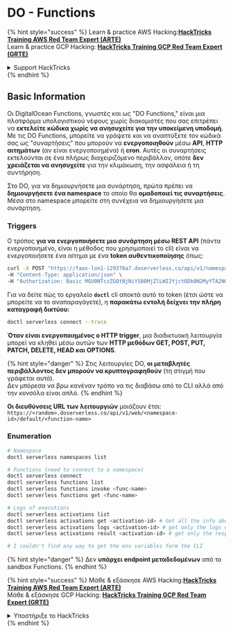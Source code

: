 # DO - Functions

{% hint style="success" %}
Learn & practice AWS Hacking:<img src="../../../.gitbook/assets/image (1) (1) (1) (1).png" alt="" data-size="line">[**HackTricks Training AWS Red Team Expert (ARTE)**](https://training.hacktricks.xyz/courses/arte)<img src="../../../.gitbook/assets/image (1) (1) (1) (1).png" alt="" data-size="line">\
Learn & practice GCP Hacking: <img src="../../../.gitbook/assets/image (2) (1).png" alt="" data-size="line">[**HackTricks Training GCP Red Team Expert (GRTE)**<img src="../../../.gitbook/assets/image (2) (1).png" alt="" data-size="line">](https://training.hacktricks.xyz/courses/grte)

<details>

<summary>Support HackTricks</summary>

* Check the [**subscription plans**](https://github.com/sponsors/carlospolop)!
* **Join the** 💬 [**Discord group**](https://discord.gg/hRep4RUj7f) or the [**telegram group**](https://t.me/peass) or **follow** us on **Twitter** 🐦 [**@hacktricks\_live**](https://twitter.com/hacktricks_live)**.**
* **Share hacking tricks by submitting PRs to the** [**HackTricks**](https://github.com/carlospolop/hacktricks) and [**HackTricks Cloud**](https://github.com/carlospolop/hacktricks-cloud) github repos.

</details>
{% endhint %}

## Basic Information

Οι DigitalOcean Functions, γνωστές και ως "DO Functions," είναι μια πλατφόρμα υπολογιστικού νέφους χωρίς διακομιστές που σας επιτρέπει να **εκτελείτε κώδικα χωρίς να ανησυχείτε για την υποκείμενη υποδομή**. Με τις DO Functions, μπορείτε να γράψετε και να αναπτύξετε τον κώδικά σας ως "συναρτήσεις" που μπορούν να **ενεργοποιηθούν** μέσω **API**, **HTTP αιτημάτων** (αν είναι ενεργοποιημένα) ή **cron**. Αυτές οι συναρτήσεις εκτελούνται σε ένα πλήρως διαχειριζόμενο περιβάλλον, οπότε **δεν χρειάζεται να ανησυχείτε** για την κλιμάκωση, την ασφάλεια ή τη συντήρηση.

Στο DO, για να δημιουργήσετε μια συνάρτηση, πρώτα πρέπει να **δημιουργήσετε ένα namespace** το οποίο θα **ομαδοποιεί τις συναρτήσεις**.\
Μέσα στο namespace μπορείτε στη συνέχεια να δημιουργήσετε μια συνάρτηση.

### Triggers

Ο τρόπος **για να ενεργοποιήσετε μια συνάρτηση μέσω REST API** (πάντα ενεργοποιημένο, είναι η μέθοδος που χρησιμοποιεί το cli) είναι να ενεργοποιήσετε ένα αίτημα με ένα **token αυθεντικοποίησης** όπως:
```bash
curl -X POST "https://faas-lon1-129376a7.doserverless.co/api/v1/namespaces/fn-c100c012-65bf-4040-1230-2183764b7c23/actions/functionname?blocking=true&result=true" \
-H "Content-Type: application/json" \
-H "Authorization: Basic MGU0NTczZGQtNjNiYS00MjZlLWI2YjctODk0N2MyYTA2NGQ4OkhwVEllQ2t4djNZN2x6YjJiRmFGc1FERXBySVlWa1lEbUxtRE1aRTludXA1UUNlU2VpV0ZGNjNqWnVhYVdrTFg="
```
Για να δείτε πώς το εργαλείο **`doctl`** cli αποκτά αυτό το token (έτσι ώστε να μπορείτε να το αναπαραγάγετε), η **παρακάτω εντολή δείχνει την πλήρη καταγραφή δικτύου:**
```bash
doctl serverless connect --trace
```
**Όταν είναι ενεργοποιημένος ο HTTP trigger**, μια διαδικτυακή λειτουργία μπορεί να κληθεί μέσω αυτών των **HTTP μεθόδων GET, POST, PUT, PATCH, DELETE, HEAD και OPTIONS**.

{% hint style="danger" %}
Στις λειτουργίες DO, **οι μεταβλητές περιβάλλοντος δεν μπορούν να κρυπτογραφηθούν** (τη στιγμή που γράφεται αυτό).\
Δεν μπόρεσα να βρω κανέναν τρόπο να τις διαβάσω από το CLI αλλά από την κονσόλα είναι απλό.
{% endhint %}

**Οι διευθύνσεις URL των λειτουργιών** μοιάζουν έτσι: `https://<random>.doserverless.co/api/v1/web/<namespace-id>/default/<function-name>`

### Enumeration
```bash
# Namespace
doctl serverless namespaces list

# Functions (need to connect to a namespace)
doctl serverless connect
doctl serverless functions list
doctl serverless functions invoke <func-name>
doctl serverless functions get <func-name>

# Logs of executions
doctl serverless activations list
doctl serverless activations get <activation-id> # Get all the info about execution
doctl serverless activations logs <activation-id> # get only the logs of execution
doctl serverless activations result <activation-id> # get only the response result of execution

# I couldn't find any way to get the env variables form the CLI
```
{% hint style="danger" %}
Δεν **υπάρχει endpoint μεταδεδομένων** από το sandbox Functions.
{% endhint %}

{% hint style="success" %}
Μάθε & εξάσκησε AWS Hacking:<img src="../../../.gitbook/assets/image (1) (1) (1) (1).png" alt="" data-size="line">[**HackTricks Training AWS Red Team Expert (ARTE)**](https://training.hacktricks.xyz/courses/arte)<img src="../../../.gitbook/assets/image (1) (1) (1) (1).png" alt="" data-size="line">\
Μάθε & εξάσκησε GCP Hacking: <img src="../../../.gitbook/assets/image (2) (1).png" alt="" data-size="line">[**HackTricks Training GCP Red Team Expert (GRTE)**<img src="../../../.gitbook/assets/image (2) (1).png" alt="" data-size="line">](https://training.hacktricks.xyz/courses/grte)

<details>

<summary>Υποστήριξε το HackTricks</summary>

* Έλεγξε τα [**σχέδια συνδρομής**](https://github.com/sponsors/carlospolop)!
* **Συμμετοχή στο** 💬 [**Discord group**](https://discord.gg/hRep4RUj7f) ή στο [**telegram group**](https://t.me/peass) ή **ακολούθησέ** μας στο **Twitter** 🐦 [**@hacktricks\_live**](https://twitter.com/hacktricks_live)**.**
* **Μοιράσου hacking tricks υποβάλλοντας PRs στα** [**HackTricks**](https://github.com/carlospolop/hacktricks) και [**HackTricks Cloud**](https://github.com/carlospolop/hacktricks-cloud) github repos.

</details>
{% endhint %}
